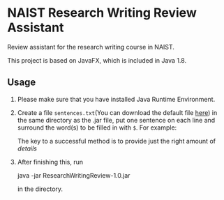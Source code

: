 # NAIST Research Writing Review Assistant

Review assistant for the research writing course in NAIST.

This project is based on JavaFX, which is included in Java 1.8.

## Usage
1. Please make sure that you have installed Java Runtime Environment.
2. Create a file `sentences.txt`(You can download the default file [here](https://raw.githubusercontent.com/linkinpark213/naist-research-writing-review/master/sentences.txt)) in the same directory as the .jar file, put one sentence on each line and surround the word(s) to be filled in with `$`.
For example:

    The key to a successful method is to provide just the right amount of $details$
    
3. After finishing this, run 
    
    java -jar ResearchWritingReview-1.0.jar
     
   in the directory.